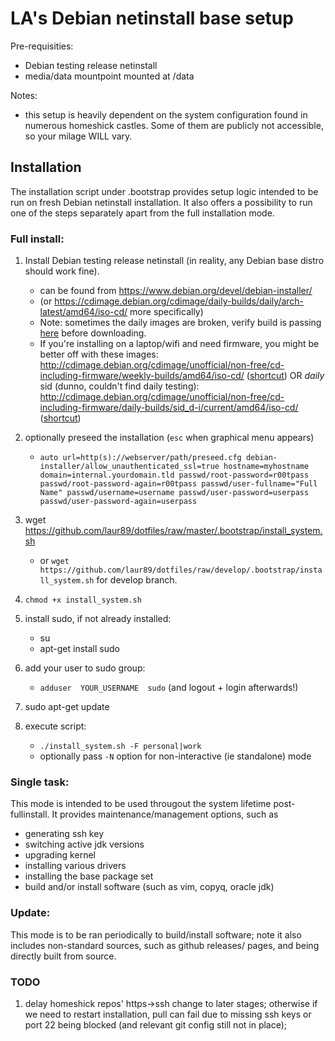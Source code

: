 LA's Debian netinstall base setup
=================================

Pre-requisities:
* Debian testing release netinstall
* media/data mountpoint mounted at /data

Notes:
*  this setup is heavily dependent on the system configuration found in numerous
homeshick castles. Some of them are publicly not accessible, so your milage
WILL vary.

Installation
------------

The installation script under .bootstrap provides setup logic intended to be run on
fresh Debian netinstall installation. It also offers a possibility to run one of the
steps separately apart from the full installation mode.

### Full install:

1. Install Debian testing release netinstall (in reality, any Debian base distro
   should work fine).
    * can be found from https://www.debian.org/devel/debian-installer/
    * (or https://cdimage.debian.org/cdimage/daily-builds/daily/arch-latest/amd64/iso-cd/
      more specifically)
    * Note: sometimes the daily images are broken, verify build is passing [here](https://d-i.debian.org/daily-images/daily-build-overview.html)
      before downloading.
    * If you're installing on a laptop/wifi and need firmware, you might be better
      off with these images:
          http://cdimage.debian.org/cdimage/unofficial/non-free/cd-including-firmware/weekly-builds/amd64/iso-cd/
          ([shortcut](http://cdimage.debian.org/cdimage/unofficial/non-free/cd-including-firmware/weekly-builds/amd64/iso-cd/firmware-testing-amd64-netinst.iso))
          OR _daily_ sid (dunno, couldn't find daily testing): http://cdimage.debian.org/cdimage/unofficial/non-free/cd-including-firmware/daily-builds/sid_d-i/current/amd64/iso-cd/
          ([shortcut](http://cdimage.debian.org/cdimage/unofficial/non-free/cd-including-firmware/daily-builds/sid_d-i/current/amd64/iso-cd/firmware-testing-amd64-netinst.iso))

1. optionally preseed the installation (`esc` when graphical menu appears)
    * `auto url=http(s)://webserver/path/preseed.cfg
      debian-installer/allow_unauthenticated_ssl=true
      hostname=myhostname domain=internal.yourdomain.tld
      passwd/root-password=r00tpass
      passwd/root-password-again=r00tpass
      passwd/user-fullname="Full Name"
      passwd/username=username
      passwd/user-password=userpass
      passwd/user-password-again=userpass`
1. wget https://github.com/laur89/dotfiles/raw/master/.bootstrap/install_system.sh
    * or `wget https://github.com/laur89/dotfiles/raw/develop/.bootstrap/install_system.sh`
      for develop branch.
1. `chmod +x install_system.sh`
1. install sudo, if not already installed:
    * su
    * apt-get install sudo
1. add your user to sudo group:
    * `adduser  YOUR_USERNAME  sudo`    (and logout + login afterwards!)
1. sudo apt-get update
1. execute script:
    * `./install_system.sh -F personal|work`
    * optionally pass `-N` option for non-interactive (ie standalone) mode

### Single task:

This mode is intended to be used througout the system lifetime post-fullinstall.
It provides maintenance/management options, such as
* generating ssh key
* switching active jdk versions
* upgrading kernel
* installing various drivers
* installing the base package set
* build and/or install software (such as vim, copyq, oracle jdk)

### Update:

This mode is to be ran periodically to build/install software; note it also includes
non-standard sources, such as github releases/ pages, and being directly built from
source.

### TODO

1. delay homeshick repos' https->ssh change to later stages; otherwise
   if we need to restart installation, pull can fail due to missing ssh
   keys or port 22 being blocked (and relevant git config still not in place);

